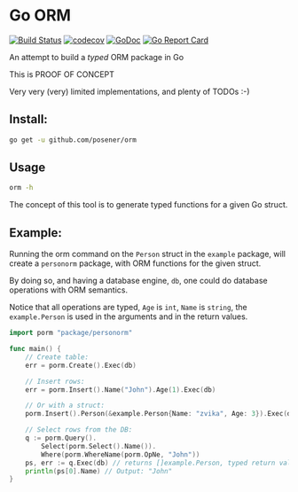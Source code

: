 # Go ORM

[![Build Status](https://travis-ci.org/posener/orm.svg?branch=master)](https://travis-ci.org/posener/orm)
[![codecov](https://codecov.io/gh/posener/orm/branch/master/graph/badge.svg)](https://codecov.io/gh/posener/orm)
[![GoDoc](https://godoc.org/github.com/posener/orm?status.svg)](http://godoc.org/github.com/posener/orm)
[![Go Report Card](https://goreportcard.com/badge/github.com/posener/orm)](https://goreportcard.com/report/github.com/posener/orm)

An attempt to build a *typed* ORM package in Go

This is PROOF OF CONCEPT

Very very (very) limited implementations, and plenty of TODOs :-)

## Install:

```bash
go get -u github.com/posener/orm
```

## Usage

```bash
orm -h
```

The concept of this tool is to generate typed functions for a given Go struct.

## Example:

Running the orm command on the `Person` struct in the `example` package, will create a `personorm` package, with
ORM functions for the given struct.

By doing so, and having a database engine, `db`, one could do database operations with
ORM semantics.

Notice that all operations are typed, `Age` is `int`, `Name` is `string`, the `example.Person`
is used in the arguments and in the return values.

```go
import porm "package/personorm"

func main() {
    // Create table:
    err = porm.Create().Exec(db)

    // Insert rows:
    err = porm.Insert().Name("John").Age(1).Exec(db)

    // Or with a struct:
    porm.Insert().Person(&example.Person{Name: "zvika", Age: 3}).Exec(db)

    // Select rows from the DB:
    q := porm.Query().
        Select(porm.Select().Name()).
        Where(porm.WhereName(porm.OpNe, "John"))
    ps, err := q.Exec(db) // returns []example.Person, typed return value.
    println(ps[0].Name) // Output: "John"
}
```